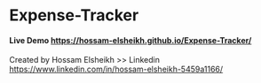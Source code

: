 # Expense-Tracker

#### Live Demo https://hossam-elsheikh.github.io/Expense-Tracker/

Created by Hossam Elsheikh >> Linkedin https://www.linkedin.com/in/hossam-elsheikh-5459a1166/
